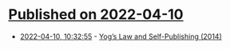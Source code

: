 # [Published on 2022-04-10](index.md)

* [2022-04-10, 10:32:55](https://news.ycombinator.com/item?id=30975888) - [Yog’s Law and Self-Publishing (2014)](https://whatever.scalzi.com/2014/06/20/yogs-law-and-self-publishing/)
